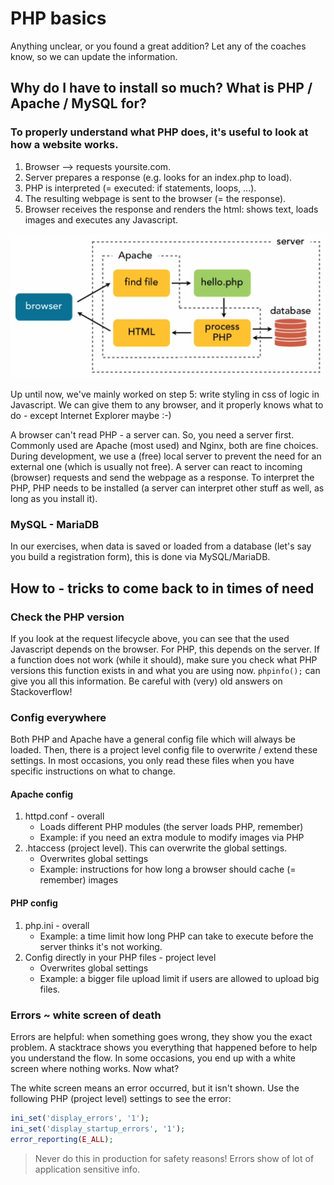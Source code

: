 # PHP basics

Anything unclear, or you found a great addition?
Let any of the coaches know, so we can update the information.

## Why do I have to install so much? What is PHP / Apache / MySQL for?

### To properly understand what PHP does, it's useful to look at how a website works.

1. Browser --> requests yoursite.com.
2. Server prepares a response (e.g. looks for an index.php to load).
3. PHP is interpreted (= executed: if statements, loops, ...).
4. The resulting webpage is sent to the browser (= the response).
5. Browser receives the response and renders the html: shows text, loads images and executes any Javascript.

![](./request-response-cycle.png)

Up until now, we've mainly worked on step 5: write styling in css of logic in Javascript.
We can give them to any browser, and it properly knows what to do - except Internet Explorer maybe :-)

A browser can't read PHP - a server can.
So, you need a server first. Commonly used are Apache (most used) and Nginx, both are fine choices.
During development, we use a (free) local server to prevent the need for an external one (which is usually not free).
A server can react to incoming (browser) requests and send the webpage as a response.
To interpret the PHP, PHP needs to be installed (a server can interpret other stuff as well, as long as you install it).

### MySQL - MariaDB

In our exercises, when data is saved or loaded from a database (let's say you build a registration form), this is done via MySQL/MariaDB.


## How to - tricks to come back to in times of need

### Check the PHP version

If you look at the request lifecycle above, you can see that the used Javascript depends on the browser.
For PHP, this depends on the server.
If a function does not work (while it should), make sure you check what PHP versions this function exists in and what you are using now. 
`phpinfo();` can give you all this information. Be careful with (very) old answers on Stackoverflow!

### Config everywhere

Both PHP and Apache have a general config file which will always be loaded.
Then, there is a project level config file to overwrite / extend these settings.
In most occasions, you only read these files when you have specific instructions on what to change.

#### Apache config

1. httpd.conf - overall
    - Loads different PHP modules (the server loads PHP, remember)
    - Example: if you need an extra module to modify images via PHP
2. .htaccess (project level). This can overwrite the global settings.
    - Overwrites global settings
    - Example: instructions for how long a browser should cache (= remember) images

#### PHP config

1. php.ini - overall
    - Example: a time limit how long PHP can take to execute before the server thinks it's not working.
2. Config directly in your PHP files - project level
    - Overwrites global settings
    - Example: a bigger file upload limit if users are allowed to upload big files.
    
### Errors ~ white screen of death

Errors are helpful: when something goes wrong, they show you the exact problem.
A stacktrace shows you everything that happened before to help you understand the flow.
In some occasions, you end up with a white screen where nothing works. Now what?

The white screen means an error occurred, but it isn't shown.
Use the following PHP (project level) settings to see the error:
```php
ini_set('display_errors', '1');
ini_set('display_startup_errors', '1');
error_reporting(E_ALL);
```

> Never do this in production for safety reasons! Errors show of lot of application sensitive info.